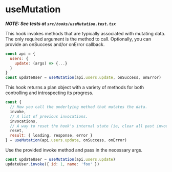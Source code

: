# useMutation

**_NOTE: See tests at `src/hooks/useMutation.test.tsx`_**

This hook invokes methods that are typically associated with mutating data. The only required argument is the method to call. Optionally, you can provide an onSuccess and/or onError callback.

```js
const api = {
  users: {
    update: (args) => {...}
  }
}
const updateUser = useMutation(api.users.update, onSuccess, onError)
```

This hook returns a plan object with a variety of methods for both controlling and introspecting its progress.

```js
const {
  // How you call the underlying method that mutates the data.
  invoke,
  // A list of previous invocations.
  invocations,
  // A way to reset the hook's internal state (ie, clear all past invocations and data results)
  reset,
  result: { loading, response, error }
} = useMutation(api.users.update, onSuccess, onError)
```

Use the provided invoke method and pass in the necessary args.

```js
const updateUser = useMutation(api.users.update)
updateUser.invoke({ id: 1, name: 'foo' })
```
